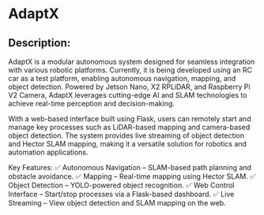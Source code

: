 # AdaptX

## Description:

AdaptX is a modular autonomous system designed for seamless integration with various robotic platforms. Currently, it is being developed using an RC car as a test platform, enabling autonomous navigation, mapping, and object detection. Powered by Jetson Nano, X2 RPLiDAR, and Raspberry Pi V2 Camera, AdaptX leverages cutting-edge AI and SLAM technologies to achieve real-time perception and decision-making.

With a web-based interface built using Flask, users can remotely start and manage key processes such as LiDAR-based mapping and camera-based object detection. The system provides live streaming of object detection and Hector SLAM mapping, making it a versatile solution for robotics and automation applications.

Key Features:
✅ Autonomous Navigation – SLAM-based path planning and obstacle avoidance.
✅ Mapping – Real-time mapping using Hector SLAM.
✅ Object Detection – YOLO-powered object recognition.
✅ Web Control Interface – Start/stop processes via a Flask-based dashboard.
✅ Live Streaming – View object detection and SLAM mapping on the web.

